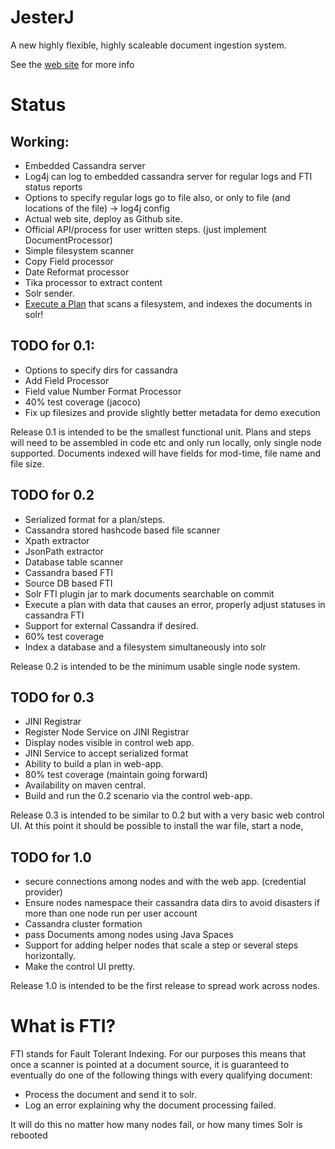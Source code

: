 JesterJ
=======

A new highly flexible, highly scaleable document ingestion system. 

See the [web site](http://www.jesterj.org) for more info

# Status

## Working:
 * Embedded Cassandra server
 * Log4j can log to embedded cassandra server for regular logs and FTI status reports
 * Options to specify regular logs go to file also, or only to file (and locations of the file) -> log4j config
 * Actual web site, deploy as Github site.
 * Official API/process for user written steps. (just implement DocumentProcessor)
 * Simple filesystem scanner
 * Copy Field processor
 * Date Reformat processor
 * Tika processor to extract content
 * Solr sender.
 * [Execute a Plan](https://github.com/nsoft/jesterj/blob/master/code/ingest/README.md) that scans a filesystem, and indexes the documents in solr!

## TODO for 0.1:
 * Options to specify dirs for cassandra
 * Add Field Processor
 * Field value Number Format Processor
 * 40% test coverage (jacoco)
 * Fix up filesizes and provide slightly better metadata for demo execution
 
Release 0.1 is intended to be the smallest functional unit. Plans and steps will need to be assembled 
in code etc and only run locally, only single node supported. Documents indexed will have fields for mod-time, 
file name and file size.

## TODO for 0.2
 * Serialized format for a plan/steps.
 * Cassandra stored hashcode based file scanner
 * Xpath extractor
 * JsonPath extractor
 * Database table scanner
 * Cassandra based FTI
 * Source DB based FTI
 * Solr FTI plugin jar to mark documents searchable on commit
 * Execute a plan with data that causes an error, properly adjust statuses in cassandra FTI
 * Support for external Cassandra if desired.
 * 60% test coverage 
 * Index a database and a filesystem simultaneously into solr
 

Release 0.2 is intended to be the minimum usable single node system.  
 
## TODO for 0.3
 * JINI Registrar 
 * Register Node Service on JINI Registrar
 * Display nodes visible in control web app.
 * JINI Service to accept serialized format
 * Ability to build a plan in web-app.
 * 80% test coverage (maintain going forward)
 * Availability on maven central.
 * Build and run the 0.2 scenario via the control web-app.
 
Release 0.3 is intended to be similar to 0.2 but with a very basic web control UI. At this point it should be
possible to install the war file, start a node, 

## TODO for 1.0
 * secure connections among nodes and with the web app. (credential provider)
 * Ensure nodes namespace their cassandra data dirs to avoid disasters if more than one node run per user account
 * Cassandra cluster formation 
 * pass Documents among nodes using Java Spaces
 * Support for adding helper nodes that scale a step or several steps horizontally.
 * Make the control UI pretty.

Release 1.0 is intended to be the first release to spread work across nodes. 

# What is FTI?

FTI stands for Fault Tolerant Indexing. For our purposes this means that once a scanner is pointed at a document
source, it is guaranteed to eventually do one of the following things with every qualifying document:

 * Process the document and send it to solr. 
 * Log an error explaining why the document processing failed.
 
It will do this no matter how many nodes fail, or how many times Solr is rebooted  
